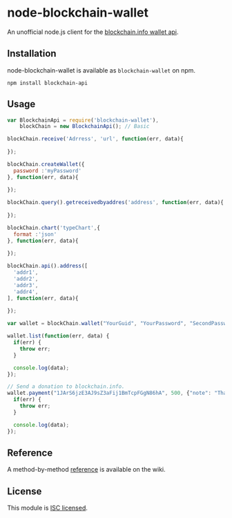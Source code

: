 node-blockchain-wallet
======================

An unofficial node.js client for the [blockchain.info wallet api](http://blockchain.info/api/blockchain_wallet_api).

## Installation

node-blockchain-wallet is available as `blockchain-wallet` on npm.

```
npm install blockchain-api
```

## Usage

```javascript
var BlockchainApi = require('blockchain-wallet'),
    blockChain = new BlockchainApi(); // Basic

blockChain.receive('Adrress', 'url', function(err, data){
  
});

blockChain.createWallet({
  password :'myPassword' 
}, function(err, data){
  
});

blockChain.query().getreceivedbyaddres('address', function(err, data){
  
});

blockChain.chart('typeChart',{
  format :'json'
}, function(err, data){
  
});

blockChain.api().address([
  'addr1',
  'addr2',
  'addr3',
  'addr4',
], function(err, data){
  
});

var wallet = blockChain.wallet("YourGuid", "YourPassword", "SecondPassword");

wallet.list(function(err, data) {
  if(err) {
    throw err;
  }

  console.log(data);
});

// Send a donation to blockchain.info.
wallet.payment("1JArS6jzE3AJ9sZ3aFij1BmTcpFGgN86hA", 500, {"note": "Thanks"}, function(err, data) {
  if(err) {
    throw err;
  }

  console.log(data);
});
```

## Reference

A method-by-method [reference](https://github.com/pskupinski/node-blockchain-wallet/wiki/API-Reference) is available on the wiki.

## License

This module is [ISC licensed](https://github.com/pskupinski/node-blockchain-wallet/blob/master/LICENSE.txt).
